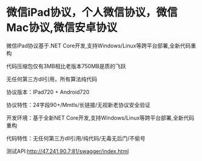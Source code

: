 <h1>微信iPad协议，个人微信协议，微信Mac协议,微信安卓协议</h1>

微信iPad协议基于.NET Core开发,支持Windows/Linux等跨平台部署,全新代码重构

代码压缩包仅有3MB相比老版本750MB是质的飞跃

无任何第三方dll引用，所有算法纯代码

协议版本：IPad720 + Android720

协议特性：24字段90+/Mmtls/长链接/无视新老协议安全验证

开发环境：基于全新NET Core开发,支持Windows/Linux等跨平台部署,全新代码重构

代码特性：无任何第三方dll引用/纯代码/无毒无后门/不偷号

测试API:http://47.241.90.7:81/swagger/index.html
